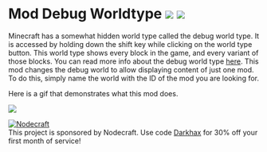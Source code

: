 # Mod Debug Worldtype [![](http://cf.way2muchnoise.eu/313045.svg)](https://minecraft.curseforge.com/projects/313045) [![](http://cf.way2muchnoise.eu/versions/313045.svg)](https://minecraft.curseforge.com/projects/313045)

Minecraft has a somewhat hidden world type called the debug world type. It is accessed by holding down the shift key while clicking on the world type button. This world type shows every block in the game, and every variant of those blocks. You can read more info about the debug world type [here](https://minecraft.curseforge.com/linkout?remoteUrl=https%253a%252f%252fminecraft.gamepedia.com%252fDebug_mode). This mod changes the debug world to allow displaying content of just one mod. To do this, simply name the world with the ID of the mod you are looking for.

Here is a gif that demonstrates what this mod does.

![](https://media.forgecdn.net/attachments/245/628/example.gif)

[![Nodecraft](https://nodecraft.com/assets/images/logo-dark.png)](https://nodecraft.com/r/darkhax)    
This project is sponsored by Nodecraft. Use code [Darkhax](https://nodecraft.com/r/darkhax) for 30% off your first month of service!